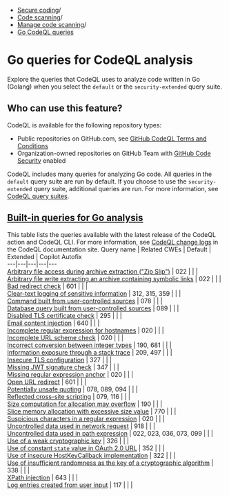   * [Secure coding](https://docs.github.com/en/code-security "Secure coding")/
  * [Code scanning](https://docs.github.com/en/code-security/code-scanning "Code scanning")/
  * [Manage code scanning](https://docs.github.com/en/code-security/code-scanning/managing-your-code-scanning-configuration "Manage code scanning")/
  * [Go CodeQL queries](https://docs.github.com/en/code-security/code-scanning/managing-your-code-scanning-configuration/go-built-in-queries "Go CodeQL queries")


# Go queries for CodeQL analysis
Explore the queries that CodeQL uses to analyze code written in Go (Golang) when you select the `default` or the `security-extended` query suite.
## Who can use this feature?
CodeQL is available for the following repository types:
  * Public repositories on GitHub.com, see [GitHub CodeQL Terms and Conditions](https://github.com/github/codeql-cli-binaries/blob/main/LICENSE.md)
  * Organization-owned repositories on GitHub Team with [GitHub Code Security](https://docs.github.com/en/get-started/learning-about-github/about-github-advanced-security) enabled


CodeQL includes many queries for analyzing Go code. All queries in the `default` query suite are run by default. If you choose to use the `security-extended` query suite, additional queries are run. For more information, see [CodeQL query suites](https://docs.github.com/en/code-security/code-scanning/managing-your-code-scanning-configuration/built-in-codeql-query-suites).
## [Built-in queries for Go analysis](https://docs.github.com/en/code-security/code-scanning/managing-your-code-scanning-configuration/go-built-in-queries#built-in-queries-for-go-analysis)
This table lists the queries available with the latest release of the CodeQL action and CodeQL CLI. For more information, see [CodeQL change logs](https://codeql.github.com/docs/codeql-overview/codeql-changelog/) in the CodeQL documentation site.
Query name | Related CWEs | Default | Extended | Copilot Autofix  
---|---|---|---|---  
[Arbitrary file access during archive extraction ("Zip Slip")](https://codeql.github.com/codeql-query-help/go/go-zipslip/) | 022 |  |  |   
[Arbitrary file write extracting an archive containing symbolic links](https://codeql.github.com/codeql-query-help/go/go-unsafe-unzip-symlink/) | 022 |  |  |   
[Bad redirect check](https://codeql.github.com/codeql-query-help/go/go-bad-redirect-check/) | 601 |  |  |   
[Clear-text logging of sensitive information](https://codeql.github.com/codeql-query-help/go/go-clear-text-logging/) | 312, 315, 359 |  |  |   
[Command built from user-controlled sources](https://codeql.github.com/codeql-query-help/go/go-command-injection/) | 078 |  |  |   
[Database query built from user-controlled sources](https://codeql.github.com/codeql-query-help/go/go-sql-injection/) | 089 |  |  |   
[Disabled TLS certificate check](https://codeql.github.com/codeql-query-help/go/go-disabled-certificate-check/) | 295 |  |  |   
[Email content injection](https://codeql.github.com/codeql-query-help/go/go-email-injection/) | 640 |  |  |   
[Incomplete regular expression for hostnames](https://codeql.github.com/codeql-query-help/go/go-incomplete-hostname-regexp/) | 020 |  |  |   
[Incomplete URL scheme check](https://codeql.github.com/codeql-query-help/go/go-incomplete-url-scheme-check/) | 020 |  |  |   
[Incorrect conversion between integer types](https://codeql.github.com/codeql-query-help/go/go-incorrect-integer-conversion/) | 190, 681 |  |  |   
[Information exposure through a stack trace](https://codeql.github.com/codeql-query-help/go/go-stack-trace-exposure/) | 209, 497 |  |  |   
[Insecure TLS configuration](https://codeql.github.com/codeql-query-help/go/go-insecure-tls/) | 327 |  |  |   
[Missing JWT signature check](https://codeql.github.com/codeql-query-help/go/go-missing-jwt-signature-check/) | 347 |  |  |   
[Missing regular expression anchor](https://codeql.github.com/codeql-query-help/go/go-regex-missing-regexp-anchor/) | 020 |  |  |   
[Open URL redirect](https://codeql.github.com/codeql-query-help/go/go-unvalidated-url-redirection/) | 601 |  |  |   
[Potentially unsafe quoting](https://codeql.github.com/codeql-query-help/go/go-unsafe-quoting/) | 078, 089, 094 |  |  |   
[Reflected cross-site scripting](https://codeql.github.com/codeql-query-help/go/go-reflected-xss/) | 079, 116 |  |  |   
[Size computation for allocation may overflow](https://codeql.github.com/codeql-query-help/go/go-allocation-size-overflow/) | 190 |  |  |   
[Slice memory allocation with excessive size value](https://codeql.github.com/codeql-query-help/go/go-uncontrolled-allocation-size/) | 770 |  |  |   
[Suspicious characters in a regular expression](https://codeql.github.com/codeql-query-help/go/go-suspicious-character-in-regex/) | 020 |  |  |   
[Uncontrolled data used in network request](https://codeql.github.com/codeql-query-help/go/go-request-forgery/) | 918 |  |  |   
[Uncontrolled data used in path expression](https://codeql.github.com/codeql-query-help/go/go-path-injection/) | 022, 023, 036, 073, 099 |  |  |   
[Use of a weak cryptographic key](https://codeql.github.com/codeql-query-help/go/go-weak-crypto-key/) | 326 |  |  |   
[Use of constant `state` value in OAuth 2.0 URL](https://codeql.github.com/codeql-query-help/go/go-constant-oauth2-state/) | 352 |  |  |   
[Use of insecure HostKeyCallback implementation](https://codeql.github.com/codeql-query-help/go/go-insecure-hostkeycallback/) | 322 |  |  |   
[Use of insufficient randomness as the key of a cryptographic algorithm](https://codeql.github.com/codeql-query-help/go/go-insecure-randomness/) | 338 |  |  |   
[XPath injection](https://codeql.github.com/codeql-query-help/go/go-xml-xpath-injection/) | 643 |  |  |   
[Log entries created from user input](https://codeql.github.com/codeql-query-help/go/go-log-injection/) | 117 |  |  | 
